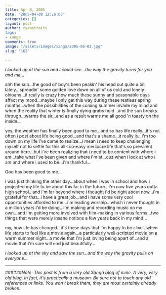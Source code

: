 ```yaml
---
title: Apr 8, 2005
date: '2005-04-08 12:26:00'
categories: []
layout: post
author: ryanstraits
tags:
- xanga
comments: true
image: "/assets/images/xanga/2005-06-03.jpg"
slug: '162'

---
```

<em>i looked up at the sun and i could see...the way the gravity turns for you and me...</em>

<!-- break -->

ahh the sun...the good ol' boy's been peakin' his head out quite a bit lately...spreadin' some golden love down on all of us cold and lonely ohioans...it really is crazy how much these sunny and seasonable days affect my mood...maybe i only get this way during these restless spring months...when the possibilities of the coming summer invade my mind and when the reality that winter is finally dying grabs hold...and the sun breaks through...warms the air...and as a result warms me all good 'n toasty on the inside...

yes, the weather has finally been good to me...and so has life really...it's not often i post about life being good...and that's a shame...it really is...i'm too down on my life i've come to realize...i mean i need to keep challenging myself not to settle for this all-too-easy mediocre life that's so prevalent around here...but i've been realizing that i need to be content with where i am...take what i've been given and where i'm at...cuz when i look at who i am and where i used to be...i'm thankful...

God has been good to me...

i was just thinking the other day...about when i was in school and how i projected my life to be about this far in the future...i'm now five years outta high school...and i'm far beyond where i thought i'd be right about now...i'm grateful for that...i have a great job...and i have some very cool opportunities afforded to me...i'm leading worship...which i never thought in a million years i'd be doing...i'm making and recording music on my own...and i'm getting more involved with film-making in various forms...two things that were merely insane notions a few years back in my mind...

my, how life has changed...it's these days that i'm happy to be alive...when life starts to feel like a movie again...a particularly well-scripted movie on a warm summer night...a movie that i'm just loving being apart of...and a movie that i'm sure will end just beautifully...

<em>i looked up at the sky and saw the sun...and the way the gravity pulls on everyone...</em>

---

######*Note: This post is from a very old Xanga blog of mine. A very, very old blog. In fact, it's practically a museum. Be sure not to touch any old references or links. You won't break them, they are most certainly already broken.*